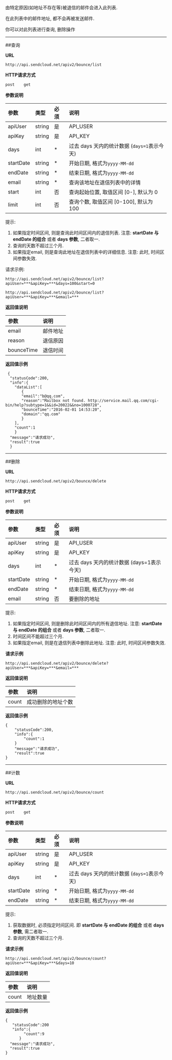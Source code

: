     
由特定原因(如地址不存在等)被退信的邮件会进入此列表.

在此列表中的邮件地址, 都不会再被发送邮件.
    
你可以对此列表进行查询, 删除操作
    
- - -
##查询    
    
**URL**    
```
http://api.sendcloud.net/apiv2/bounce/list
```
    
**HTTP请求方式** 
```bash
post    get
```
    
**参数说明**
    
|参数|类型|必须|说明|
|:---|:---|:---|:---|
|apiUser|string|是|API_USER| 
|apiKey|string|是|API_KEY| 
|days|int|*|过去 days 天内的统计数据 (`days=1`表示今天)| 
|startDate|string|*|开始日期, 格式为`yyyy-MM-dd`|
|endDate|string|*|结束日期, 格式为`yyyy-MM-dd`|
|email|string|*|查询该地址在退信列表中的详情|
|start|int|否|查询起始位置, 取值区间 [0-], 默认为 0|
|limit|int|否|查询个数, 取值区间 [0-100], 默认为 100|

提示:

1. 如果指定时间区间, 则是查询此时间区间内的退信列表. 注意: **startDate 与 endDate 的组合** 或者 **days 参数**, 二者取一. 
2. 查询的天数不超过三个月.
3. 如果指定email, 则是查询此地址在退信列表中的详细信息. 注意: 此时, 时间区间参数失效.

请求示例:
```
http://api.sendcloud.net/apiv2/bounce/list?apiUser=***&apiKey=***&days=100&start=0

http://api.sendcloud.net/apiv2/bounce/list?apiUser=***&apiKey=***&email=***
```
    
**返回值说明**
    
|参数|说明|
|:---|:---|
|email|邮件地址|
|reason|退信原因|
|bounceTime|退信时间|
    
**返回值示例** 
```    
 {
  "statusCode":200,  
  "info":{
    "dataList":[
       {
       "email":"b@qq.com",
       "reason":"Mailbox not found. http://service.mail.qq.com/cgi-bin/help?subtype=1&&id=20022&&no=1000728",
       "bounceTime":"2016-02-01 14:53:20",
       "domain":"qq.com"
       }
    ],
    "count":1
    }
  "message":"请求成功",
  "result":true
  }
```
    
- - -
    
##删除

**URL**    
```
http://api.sendcloud.net/apiv2/bounce/delete
```
    
**HTTP请求方式** 
```bash
post    get
```
    
**参数说明**
    
|参数|类型|必须|说明|
|:---|:---|:---|:---|
|apiUser|string|是|API_USER| 
|apiKey|string|是|API_KEY| 
|days|int|*|过去 days 天内的统计数据 (days=1表示今天)|
|startDate|string|*|开始日期, 格式为`yyyy-MM-dd`|
|endDate|string|*|结束日期, 格式为`yyyy-MM-dd`|
|email|string|否|要删除的地址|
    
提示:

1. 如果指定时间区间, 则是删除此时间区间内的所有退信地址. 注意: **startDate 与 endDate 的组合** 或者 **days 参数**, 二者取一.
2. 时间区间不能超过三个月.
3. 如果指定email, 则是在退信列表中删除此地址. 注意: 此时, 时间区间参数失效.
    
**请求示例**
```
http://api.sendcloud.net/apiv2/bounce/delete?apiUser=***&apiKey=***&email=***
```
    
**返回值说明**
    
|参数|说明|
|:---|:---|
|count|成功删除的地址个数|
    
**返回值示例**
```
{
    "statusCode":200,
    "info":{
        "count":1
    }
    "message":"请求成功",
    "result":true
}
```    
- - -
    
##计数

**URL**
```
http://api.sendcloud.net/apiv2/bounce/count
```
    
**HTTP请求方式**
```bash
post    get
```
    
**参数说明**
    
|参数|类型|必须|说明|    
|:---|:---|:---|:---|
|apiUser|string|是|API_USER|
|apiKey|string|是|API_KEY|
|days|int|*|过去 days 天内的统计数据 (`days=1`表示今天)| 
|startDate|string|*|开始日期, 格式为`yyyy-MM-dd`|
|endDate|string|*|结束日期, 格式为`yyyy-MM-dd`|
    
提示:

1. 获取数据时, 必须指定时间区间. 即 **startDate 与 endDate 的组合** 或者 **days 参数**, 需二者取一.
2. 查询的天数不超过三个月.
    
**请求示例**
```
http://api.sendcloud.net/apiv2/bounce/count?apiUser=***&apiKey=***&days=10
```
    
**返回值说明**
    
|参数|说明|
|:---|:---|
|count|地址数量|
    
**返回值示例**
```
{  
   "statusCode":200 
   "info":{
        "count":9
      }
  "message":"请求成功",
  "result":true
}
```

